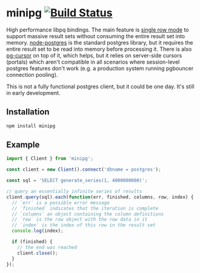 # minipg [![Build Status](https://travis-ci.org/zhm/minipg.svg?branch=master)](https://travis-ci.org/zhm/minipg)

High performance libpq bindings. The main feature is [single row mode](http://www.postgresql.org/docs/9.4/static/libpq-single-row-mode.html) to support massive result sets without consuming the entire result set into memory. [node-postgres](https://github.com/brianc/node-postgres) is the standard postgres library, but it requires the entire result set to be read into memory before processing it. There is also [pg-cursor](https://github.com/brianc/node-pg-cursor) on top of it, which helps, but it relies on server-side cursors (portals) which aren't compatible in all scenarios where session-level postgres features don't work (e.g. a production system running pgbouncer connection pooling).

This is not a fully functional postgres client, but it could be one day. It's still in early development.

## Installation

```sh
npm install minipg
```

## Example

```js
import { Client } from 'minipg';

const client = new Client().connect('dbname = postgres');

const sql = 'SELECT generate_series(1, 4000000000)';

// query an essentially infinite series of results
client.query(sql).each(function(err, finished, columns, row, index) {
  // `err` is a possible error message
  // `finished` indicates that the iteration is complete
  // `columns` an object containing the column definitions
  // `row` is the row object with the row data in it
  // `index` is the index of this row in the result set
  console.log(index);

  if (finished) {
    // the end was reached
    client.close();
  }
});
```
